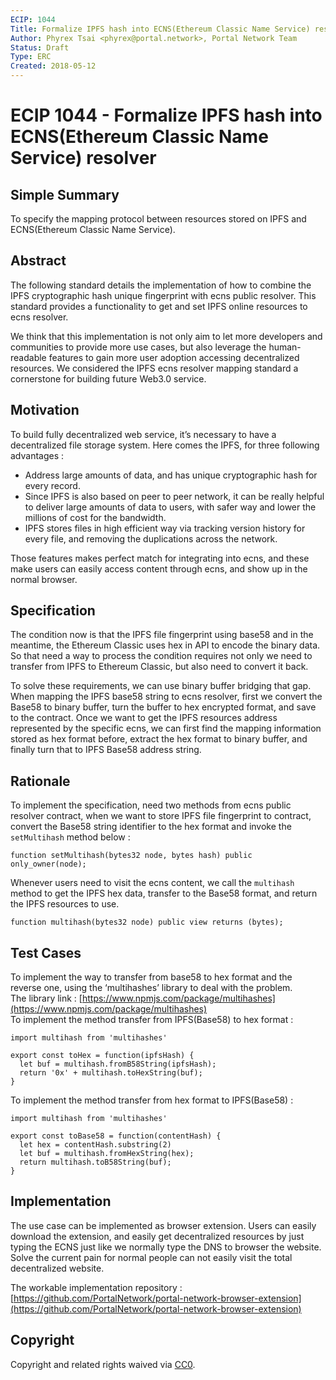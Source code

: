 ```yaml
---
ECIP: 1044
Title: Formalize IPFS hash into ECNS(Ethereum Classic Name Service) resolver
Author: Phyrex Tsai <phyrex@portal.network>, Portal Network Team
Status: Draft
Type: ERC
Created: 2018-05-12
---
```


# ECIP 1044 - Formalize IPFS hash into ECNS(Ethereum Classic Name Service) resolver

## Simple Summary
To specify the mapping protocol between resources stored on IPFS and ECNS(Ethereum Classic Name Service).

## Abstract
The following standard details the implementation of how to combine the IPFS cryptographic hash unique fingerprint with ecns public resolver. This standard provides a functionality to get and set IPFS online resources to ecns resolver.
  
We think that this implementation is not only aim to let more developers and communities to provide more use cases, but also leverage the human-readable features to gain more user adoption accessing decentralized resources. We considered the IPFS ecns resolver mapping standard a cornerstone for building future Web3.0 service.

## Motivation
To build fully decentralized web service, it’s necessary to have a decentralized file storage system. Here comes the IPFS, for three following advantages :
- Address large amounts of data, and has unique cryptographic hash for every record.
- Since IPFS is also based on peer to peer network, it can be really helpful to deliver large amounts of data to users, with safer way and lower the millions of cost for the bandwidth.
- IPFS stores files in high efficient way via tracking version history for every file, and removing the duplications across the network.
  
Those features makes perfect match for integrating into ecns, and these make users can easily access content through ecns, and show up in the normal browser.


## Specification
The condition now is that the IPFS file fingerprint using base58 and in the meantime, the Ethereum Classic uses hex in API to encode the binary data. So that need a way to process the condition requires not only we need to transfer from IPFS to Ethereum Classic, but also need to convert it back.
  
To solve these requirements, we can use binary buffer bridging that gap.  
When mapping the IPFS base58 string to ecns resolver, first we convert the Base58 to binary buffer, turn the buffer to hex encrypted format, and save to the contract. Once we want to get the IPFS resources address represented by the specific ecns, we can first find the mapping information stored as hex format before, extract the hex format to binary buffer, and finally turn that to IPFS Base58 address string.


## Rationale
To implement the specification, need two methods from ecns public resolver contract, when we want to store IPFS file fingerprint to contract, convert the Base58 string identifier to the hex format and invoke the `setMultihash` method below :
  
```
function setMultihash(bytes32 node, bytes hash) public only_owner(node);
```
  
Whenever users need to visit the ecns content, we call the `multihash` method to get the IPFS hex data, transfer to the Base58 format, and return the IPFS resources to use.
  
```
function multihash(bytes32 node) public view returns (bytes);
```

## Test Cases

To implement the way to transfer from base58 to hex format and the reverse one, using the ‘multihashes’ library to deal with the problem.  
The library link : [https://www.npmjs.com/package/multihashes](https://www.npmjs.com/package/multihashes)  
To implement the method transfer from IPFS(Base58) to hex format :
  
```
import multihash from 'multihashes'

export const toHex = function(ipfsHash) {
  let buf = multihash.fromB58String(ipfsHash);
  return '0x' + multihash.toHexString(buf);
}
```
  
To implement the method transfer from hex format to IPFS(Base58) :
  
```
import multihash from 'multihashes'

export const toBase58 = function(contentHash) {
  let hex = contentHash.substring(2)
  let buf = multihash.fromHexString(hex);
  return multihash.toB58String(buf);
}
```

## Implementation
The use case can be implemented as browser extension. Users can easily download the extension, and easily get decentralized resources by just typing the ECNS just like we normally type the DNS to browser the website. Solve the current pain for normal people can not easily visit the total decentralized website.

The workable implementation repository : [https://github.com/PortalNetwork/portal-network-browser-extension](https://github.com/PortalNetwork/portal-network-browser-extension)

## Copyright
Copyright and related rights waived via [CC0](https://creativecommons.org/publicdomain/zero/1.0/).


